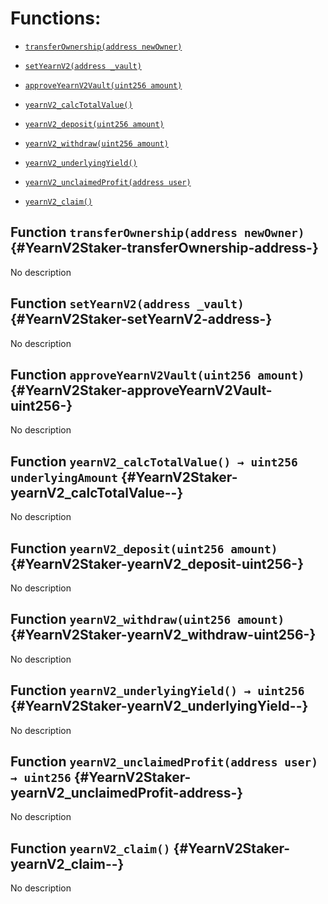 # Functions:

- [`transferOwnership(address newOwner)`](#YearnV2Staker-transferOwnership-address-)

- [`setYearnV2(address _vault)`](#YearnV2Staker-setYearnV2-address-)

- [`approveYearnV2Vault(uint256 amount)`](#YearnV2Staker-approveYearnV2Vault-uint256-)

- [`yearnV2_calcTotalValue()`](#YearnV2Staker-yearnV2_calcTotalValue--)

- [`yearnV2_deposit(uint256 amount)`](#YearnV2Staker-yearnV2_deposit-uint256-)

- [`yearnV2_withdraw(uint256 amount)`](#YearnV2Staker-yearnV2_withdraw-uint256-)

- [`yearnV2_underlyingYield()`](#YearnV2Staker-yearnV2_underlyingYield--)

- [`yearnV2_unclaimedProfit(address user)`](#YearnV2Staker-yearnV2_unclaimedProfit-address-)

- [`yearnV2_claim()`](#YearnV2Staker-yearnV2_claim--)

## Function `transferOwnership(address newOwner)` {#YearnV2Staker-transferOwnership-address-}

No description

## Function `setYearnV2(address _vault)` {#YearnV2Staker-setYearnV2-address-}

No description

## Function `approveYearnV2Vault(uint256 amount)` {#YearnV2Staker-approveYearnV2Vault-uint256-}

No description

## Function `yearnV2_calcTotalValue() → uint256 underlyingAmount` {#YearnV2Staker-yearnV2_calcTotalValue--}

No description

## Function `yearnV2_deposit(uint256 amount)` {#YearnV2Staker-yearnV2_deposit-uint256-}

No description

## Function `yearnV2_withdraw(uint256 amount)` {#YearnV2Staker-yearnV2_withdraw-uint256-}

No description

## Function `yearnV2_underlyingYield() → uint256` {#YearnV2Staker-yearnV2_underlyingYield--}

No description

## Function `yearnV2_unclaimedProfit(address user) → uint256` {#YearnV2Staker-yearnV2_unclaimedProfit-address-}

No description

## Function `yearnV2_claim()` {#YearnV2Staker-yearnV2_claim--}

No description
